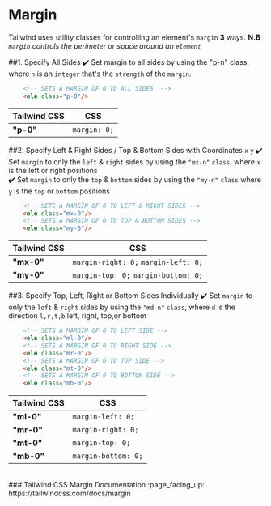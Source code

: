 # Margin

Tailwind uses utility classes for controlling an element's ```margin``` **3** ways.
**N.B** _```margin``` controls the perimeter or space around an ```element```_


##1. Specify All Sides
:heavy_check_mark: Set margin to all sides by using the "p-n" class, where ```n``` is an ```integer``` that's the ```strength``` of the ```margin```.
```html
    <!-- SETS A MARGIN OF 0 TO ALL SIDES  -->
    <ele class="p-0"/>
```
|  Tailwind CSS | CSS  |
|----|----|
**"p-0"**|  ```margin: 0;```

##2. Specify Left & Right Sides / Top & Bottom Sides with Coordinates ```x``` ```y```
:heavy_check_mark: Set ```margin``` to only the ```left``` & ```right``` sides by using the ```"mx-n"``` ```class```, where ```x``` is the left or right positions <br>
:heavy_check_mark: Set ```margin``` to only the ```top``` & ```bottom``` sides by using the ```"my-n"``` ```class``` where ```y``` is the ```top``` or ```bottom``` positions
```html
    <!-- SETS A MARGIN OF 0 TO LEFT & RIGHT SIDES -->
    <ele class="mx-0"/>
    <!-- SETS A MARGIN OF 0 TO TOP & BOTTOM SIDES -->
    <ele class="my-0"/>
```
|  Tailwind CSS | CSS  |
|----|----|
**"mx-0"**|  ```margin-right: 0;``` ```margin-left: 0;```
**"my-0"**|  ```margin-top: 0;``` ```margin-bottom: 0;```

##3. Specify Top, Left, Right or Bottom Sides Individually
:heavy_check_mark: Set ```margin``` to only the ```left``` & ```right``` sides by using the ```"md-n"``` ```class```, where ```d``` is the direction ```l,r,t,b``` left, right, top,or bottom<br>
```html
    <!-- SETS A MARGIN OF 0 TO LEFT SIDE -->
    <ele class="ml-0"/>
    <!-- SETS A MARGIN OF 0 TO RIGHT SIDE -->
    <ele class="mr-0"/>
    <!-- SETS A MARGIN OF 0 TO TOP SIDE -->
    <ele class="mt-0"/>
    <!-- SETS A MARGIN OF 0 TO BOTTOM SIDE -->
    <ele class="mb-0"/>
```
|  Tailwind CSS | CSS  |
|----|----|
**"ml-0"**|  ```margin-left: 0;``` 
**"mr-0"**|  ```margin-right: 0;```
**"mt-0"**|  ```margin-top: 0;``` 
**"mb-0"**|  ```margin-bottom: 0;```
<br>
### Tailwind CSS Margin Documentation :page_facing_up:
https://tailwindcss.com/docs/margin